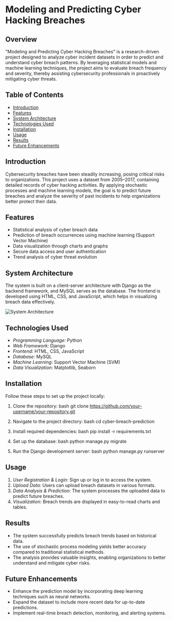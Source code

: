 # Modeling and Predicting Cyber Hacking Breaches

## Overview
"Modeling and Predicting Cyber Hacking Breaches" is a research-driven project designed to analyze cyber incident datasets in order to predict and understand cyber breach patterns. By leveraging statistical models and machine learning techniques, the project aims to evaluate breach frequency and severity, thereby assisting cybersecurity professionals in proactively mitigating cyber threats.

## Table of Contents
- [Introduction](#introduction)
- [Features](#features)
- [System Architecture](#system-architecture)
- [Technologies Used](#technologies-used)
- [Installation](#installation)
- [Usage](#usage)
- [Results](#results)
- [Future Enhancements](#future-enhancements)

## Introduction
Cybersecurity breaches have been steadily increasing, posing critical risks to organizations. This project uses a dataset from 2005–2017, containing detailed records of cyber hacking activities. By applying stochastic processes and machine learning models, the goal is to predict future breaches and analyze the severity of past incidents to help organizations better protect their data.

## Features
- Statistical analysis of cyber breach data
- Prediction of breach occurrences using machine learning (Support Vector Machine)
- Data visualization through charts and graphs
- Secure data access and user authentication
- Trend analysis of cyber threat evolution

## System Architecture
The system is built on a client-server architecture with Django as the backend framework, and MySQL serves as the database. The frontend is developed using HTML, CSS, and JavaScript, which helps in visualizing breach data effectively.

![System Architecture](#)

## Technologies Used
- *Programming Language:* Python
- *Web Framework:* Django
- *Frontend:* HTML, CSS, JavaScript
- *Database:* MySQL
- *Machine Learning:* Support Vector Machine (SVM)
- *Data Visualization:* Matplotlib, Seaborn

## Installation
Follow these steps to set up the project locally:

1. Clone the repository:
   bash
   git clone https://github.com/your-username/your-repository.git
   
2. Navigate to the project directory:
   bash
   cd cyber-breach-prediction
   
3. Install required dependencies:
   bash
   pip install -r requirements.txt
   
4. Set up the database:
   bash
   python manage.py migrate
   
5. Run the Django development server:
   bash
   python manage.py runserver
   

## Usage
1. *User Registration & Login:* Sign up or log in to access the system.
2. *Upload Data:* Users can upload breach datasets in various formats.
3. *Data Analysis & Prediction:* The system processes the uploaded data to predict future breaches.
4. *Visualization:* Breach trends are displayed in easy-to-read charts and tables.

## Results
- The system successfully predicts breach trends based on historical data.
- The use of stochastic process modeling yields better accuracy compared to traditional statistical methods.
- The analysis provides valuable insights, enabling organizations to better understand and mitigate cyber risks.

## Future Enhancements
- Enhance the prediction model by incorporating deep learning techniques such as neural networks.
- Expand the dataset to include more recent data for up-to-date predictions.
- Implement real-time breach detection, monitoring, and alerting systems.


